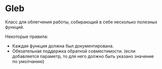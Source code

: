 Gleb
====

Класс для облегчения работы, собирающий в себе несколько полезных функций.

Некоторые правила:
- Каждая функция должна был документирована.
- Обязательная поддержка обратной совместимости. (если добавляется параметр, то для него должно быть указано значение по умолчанию)
